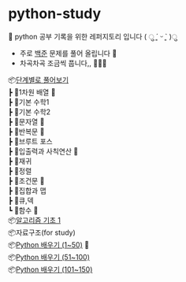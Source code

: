 # python-study

🥧 python 공부 기록을 위한 레퍼지토리 입니다 ( ु ´͈ ᵕ `͈ )ु

- 주로 [백준](https://www.acmicpc.net/) 문제를 풀어 올립니다 👀
- 차곡차곡 조금씩 풉니다,, 🤭🐻‍❄️

📦[단계별로 풀어보기](https://www.acmicpc.net/step)  
┣ 📂1차원 배열 💯  
┣ 📂기본 수학1  
┣ 📂기본 수학2  
┣ 📂문자열 💯  
┣ 📂반복문 💯  
┣ 📂브루트 포스  
┣ 📂입출력과 사칙연산 💯  
┣ 📂재귀  
┣ 📂정렬  
┣ 📂조건문 💯  
┣ 📂집합과 맵  
┣ 📂큐,덱  
┗ 📂함수 💯  
📦[알고리즘 기초 1](https://code.plus/course/41)  
📦자료구조(for study)  
📦[Python 배우기 (1~50)](https://www.acmicpc.net/workbook/view/459) 💯  
📦[Python 배우기 (51~100)](https://www.acmicpc.net/workbook/view/460)  
📦[Python 배우기 (101~150)](https://www.acmicpc.net/workbook/view/461)
